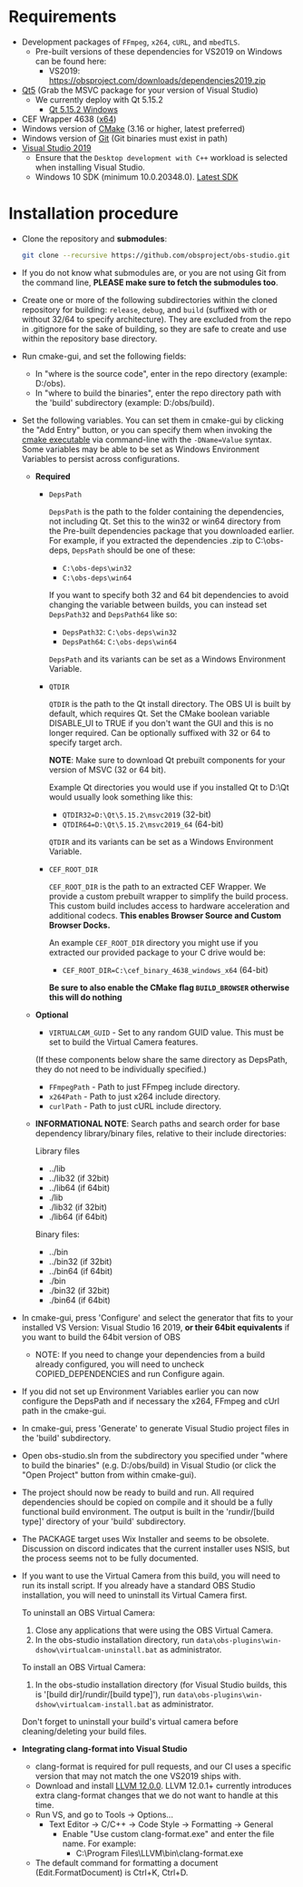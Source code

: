 # Requirements

* Development packages of `FFmpeg`, `x264`, `cURL`, and `mbedTLS`.
  * Pre-built versions of these dependencies for VS2019 on Windows can be found here:
    * VS2019: https://obsproject.com/downloads/dependencies2019.zip
* [Qt5](http://www.qt.io/) (Grab the MSVC package for your version of Visual Studio)
  * We currently deploy with Qt 5.15.2
    * [Qt 5.15.2 Windows](https://cdn-fastly.obsproject.com/downloads/Qt_5.15.2.7z)
* CEF Wrapper 4638 ([x64](https://cdn-fastly.obsproject.com/downloads/cef_binary_4638_windows_x64.zip))
* Windows version of [CMake](http://www.cmake.org/) (3.16 or higher, latest preferred)
* Windows version of [Git](https://git-scm.com/download/win) (Git binaries must exist in path)
* [Visual Studio 2019](https://visualstudio.microsoft.com/vs/)
  * Ensure that the `Desktop development with C++` workload is selected when installing Visual Studio.
  * Windows 10 SDK (minimum 10.0.20348.0). [Latest SDK](https://developer.microsoft.com/en-us/windows/downloads/windows-10-sdk/)

# Installation procedure

* Clone the repository and **submodules**:
  ```bash
  git clone --recursive https://github.com/obsproject/obs-studio.git
  ```

* If you do not know what submodules are, or you are not using Git from the command line, **PLEASE make sure to fetch the submodules too**.

* Create one or more of the following subdirectories within the cloned repository for building: `release`, `debug`, and `build` (suffixed with or without 32/64 to specify architecture). They are excluded from the repo in .gitignore for the sake of building, so they are safe to create and use within the repository base directory.

* Run cmake-gui, and set the following fields:
  * In "where is the source code", enter in the repo directory (example: D:/obs).
  * In "where to build the binaries", enter the repo directory path with the 'build' subdirectory (example: D:/obs/build).

* Set the following variables. You can set them in cmake-gui by clicking the "Add Entry" button, or you can specify them when invoking the [cmake executable](https://cmake.org/cmake/help/v3.16/manual/cmake.1.html) via command-line with the `-DName=Value` syntax. Some variables may be able to be set as Windows Environment Variables to persist across configurations.
  * **Required**
    * `DepsPath`

      `DepsPath` is the path to the folder containing the dependencies, not including Qt. Set this to the win32 or win64 directory from the Pre-built dependencies package that you downloaded earlier.
      For example, if you extracted the dependencies .zip to C:\obs-deps, `DepsPath` should be one of these:
      * `C:\obs-deps\win32`
      * `C:\obs-deps\win64`

      If you want to specify both 32 and 64 bit dependencies to avoid changing the variable between builds, you can instead set `DepsPath32` and `DepsPath64` like so:
      * `DepsPath32`: `C:\obs-deps\win32`
      * `DepsPath64`: `C:\obs-deps\win64`

      `DepsPath` and its variants can be set as a Windows Environment Variable.

    * `QTDIR`

      `QTDIR` is the path to the Qt install directory.  The OBS UI is built by default, which requires Qt.  Set the CMake boolean variable DISABLE_UI to TRUE if you don't want the GUI and this is no longer required. Can be optionally suffixed with 32 or 64 to specify target arch.

      **NOTE**: Make sure to download Qt prebuilt components for your version of MSVC (32 or 64 bit).

      Example Qt directories you would use if you installed Qt to D:\Qt would usually look something like this:
        * `QTDIR32=D:\Qt\5.15.2\msvc2019` (32-bit)
        * `QTDIR64=D:\Qt\5.15.2\msvc2019_64` (64-bit)

      `QTDIR` and its variants can be set as a Windows Environment Variable.

    * `CEF_ROOT_DIR`

      `CEF_ROOT_DIR` is the path to an extracted CEF Wrapper. We provide a custom prebuilt wrapper to simplify the build process. This custom build includes access to hardware acceleration and additional codecs. **This enables Browser Source and Custom Browser Docks.**

      An example `CEF_ROOT_DIR` directory you might use if you extracted our provided package to your C drive would be:
        * `CEF_ROOT_DIR=C:\cef_binary_4638_windows_x64` (64-bit)

      **Be sure to also enable the CMake flag `BUILD_BROWSER` otherwise this will do nothing**

  * **Optional**
    * `VIRTUALCAM_GUID` - Set to any random GUID value.  This must be set to build the Virtual Camera features.

    (If these components below share the same directory as DepsPath, they do not need to be individually specified.)
    * `FFmpegPath` - Path to just FFmpeg include directory.
    * `x264Path` - Path to just x264 include directory.
    * `curlPath` - Path to just cURL include directory.


  * **INFORMATIONAL NOTE**: Search paths and search order for base dependency library/binary files, relative to their include directories:

    Library files
    * ../lib
    * ../lib32 (if 32bit)
    * ../lib64 (if 64bit)
    * ./lib
    * ./lib32 (if 32bit)
    * ./lib64 (if 64bit)

    Binary files:
    * ../bin
    * ../bin32 (if 32bit)
    * ../bin64 (if 64bit)
    * ./bin
    * ./bin32 (if 32bit)
    * ./bin64 (if 64bit)

* In cmake-gui, press 'Configure' and select the generator that fits to your installed VS Version:
Visual Studio 16 2019, **or their 64bit equivalents** if you want to build the 64bit version of OBS
    * NOTE: If you need to change your dependencies from a build already configured, you will need to uncheck COPIED_DEPENDENCIES and run Configure again.

* If you did not set up Environment Variables earlier you can now configure the DepsPath and if necessary the x264, FFmpeg and cUrl path in the cmake-gui.

* In cmake-gui, press 'Generate' to generate Visual Studio project files in the 'build' subdirectory.

* Open obs-studio.sln from the subdirectory you specified under "where to build the binaries" (e.g. D:/obs/build) in Visual Studio (or click the "Open Project" button from within cmake-gui).

* The project should now be ready to build and run. All required dependencies should be copied on compile and it should be a fully functional build environment. The output is built in the 'rundir/[build type]' directory of your 'build' subdirectory.

* The PACKAGE target uses Wix Installer and seems to be obsolete. Discussion on discord indicates that the current installer uses NSIS, but the process seems not to be fully documented.

* If you want to use the Virtual Camera from this build, you will need to run its install script.  If you already have a standard OBS Studio installation, you will need to uninstall its Virtual Camera first.

  To uninstall an OBS Virtual Camera:
  1. Close any applications that were using the OBS Virtual Camera.
  2. In the obs-studio installation directory, run `data\obs-plugins\win-dshow\virtualcam-uninstall.bat` as administrator.
    
  To install an OBS Virtual Camera:
  1. In the obs-studio installation directory (for Visual Studio builds, this is '[build dir]/rundir/[build type]'), run `data\obs-plugins\win-dshow\virtualcam-install.bat` as administrator.

  Don't forget to uninstall your build's virtual camera before cleaning/deleting your build files.

* **Integrating clang-format into Visual Studio**
  * clang-format is required for pull requests, and our CI uses a specific version that may not match the one VS2019 ships with.
  * Download and install [LLVM 12.0.0](http://releases.llvm.org/).  LLVM 12.0.1+ currently introduces extra clang-format changes that we do not want to handle at this time.
  * Run VS, and go to Tools -> Options...
    * Text Editor -> C/C++ -> Code Style -> Formatting -> General
      * Enable "Use custom clang-format.exe" and enter the file name. For example:
        * C:\Program Files\LLVM\bin\clang-format.exe
  * The default command for formatting a document (Edit.FormatDocument) is Ctrl+K, Ctrl+D.